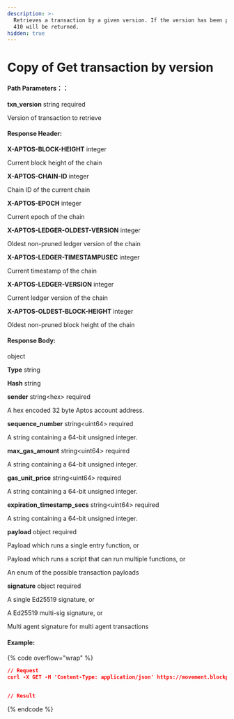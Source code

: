 ```yaml
---
description: >-
  Retrieves a transaction by a given version. If the version has been pruned, a
  410 will be returned.
hidden: true
---
```


# Copy of Get transaction by version​



#### Path Parameters：：

**txn\_version** string required

Version of transaction to retrieve

#### **Response Header:**

**X-APTOS-BLOCK-HEIGHT** integer&#x20;

Current block height of the chain

**X-APTOS-CHAIN-ID** integer&#x20;

Chain ID of the current chain

**X-APTOS-EPOCH** integer&#x20;

Current epoch of the chain

**X-APTOS-LEDGER-OLDEST-VERSION** integer&#x20;

Oldest non-pruned ledger version of the chain

**X-APTOS-LEDGER-TIMESTAMPUSEC** integer&#x20;

Current timestamp of the chain

**X-APTOS-LEDGER-VERSION** integer&#x20;

Current ledger version of the chain

**X-APTOS-OLDEST-BLOCK-HEIGHT** integer&#x20;

Oldest non-pruned block height of the chain

#### **Response Body:**

object

**Type** string

**Hash**  string

**sender** string\<hex> required

A hex encoded 32 byte Aptos account address.

**sequence\_number** string\<uint64> required

A string containing a 64-bit unsigned integer.

**max\_gas\_amount** string\<uint64> required

A string containing a 64-bit unsigned integer.

**gas\_unit\_price** string\<uint64> required

A string containing a 64-bit unsigned integer.

**expiration\_timestamp\_secs** string\<uint64> required

A string containing a 64-bit unsigned integer.

**payload** object required

Payload which runs a single entry function, or

Payload which runs a script that can run multiple functions, or

An enum of the possible transaction payloads

**signature** object required

A single Ed25519 signature, or

A Ed25519 multi-sig signature, or

Multi agent signature for multi agent transactions

#### Example:

{% code overflow="wrap" %}
```json
// Request
curl -X GET -H 'Content-Type: application/json' https://movement.blockpi.network/aptos/v1/your_api_key/v1/transactions/by_version/2490640503


// Result

```
{% endcode %}
